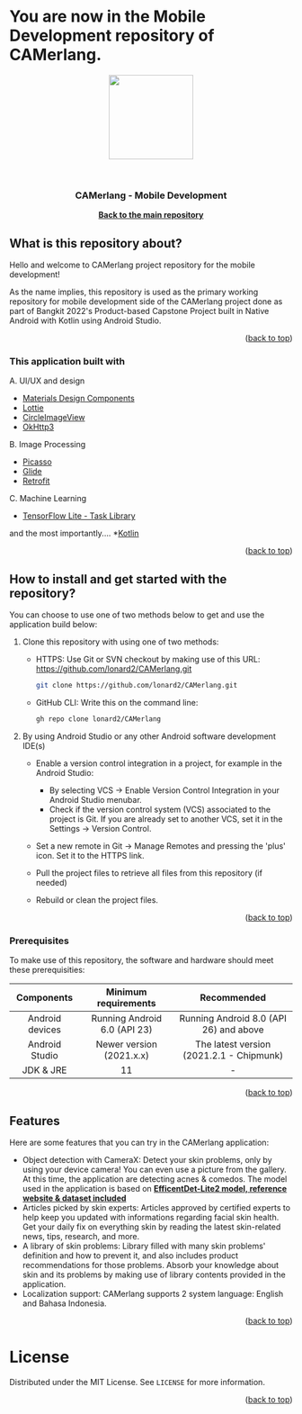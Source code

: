 # You are now in the Mobile Development repository of CAMerlang.

<p align="center"> <img src="https://user-images.githubusercontent.com/86178738/171544543-61170e4e-dc04-4369-98ab-2ccc89c63017.png" width="150" height="150" /> </p>

<br />
<div align="center">
<h3 align="center">CAMerlang - Mobile Development</h3>

  <p align="center">
    <a href="https://github.com/lonard2/CAMerlang"><strong>Back to the main repository</strong></a>
  </p>
</div>

## What is this repository about?

Hello and welcome to CAMerlang project repository for the mobile development! 

As the name implies, this repository is used as the primary working repository for mobile development side of the CAMerlang project done as part of Bangkit 2022's Product-based Capstone Project built in Native Android with Kotlin using Android Studio.

<p align="right">(<a href="#top">back to top</a>)</p>


### This application built with

A. UI/UX and design
* [Materials Design Components](https://github.com/material-components/material-components-android)
* [Lottie](https://github.com/airbnb/lottie-android)
* [CircleImageView](https://github.com/hdodenhof/CircleImageView)
* [OkHttp3](https://github.com/square/okhttp)

B. Image Processing
* [Picasso](https://github.com/square/picasso)
* [Glide](https://github.com/bumptech/glide)
* [Retrofit](https://github.com/square/retrofit)

C. Machine Learning
* [TensorFlow Lite - Task Library](https://www.tensorflow.org/lite/inference_with_metadata/task_library/overview)

and the most importantly.... *[Kotlin](https://github.com/JetBrains/kotlin)

<p align="right">(<a href="#top">back to top</a>)</p>


## How to install and get started with the repository?
You can choose to use one of two methods below to get and use the application build below:

1. Clone this repository with using one of two methods:
	- HTTPS: Use Git or SVN checkout by making use of this URL: https://github.com/lonard2/CAMerlang.git
	   ```sh
	   git clone https://github.com/lonard2/CAMerlang.git
	   ```
	- GitHub CLI: Write this on the command line: 
	   ```sh
	   gh repo clone lonard2/CAMerlang
	   ```

2. By using Android Studio or any other Android software development IDE(s)
	- Enable a version control integration in a project, for example in the Android Studio:
		- By selecting VCS -> Enable Version Control Integration in your Android Studio menubar.
		- Check if the version control system (VCS) associated to the project is Git. 
		If you are already set to another VCS, set it in the Settings -> Version Control.
		
	- Set a new remote in Git -> Manage Remotes and pressing the 'plus' icon. Set it to the HTTPS link.
	- Pull the project files to retrieve all files from this repository (if needed)
	- Rebuild or clean the project files.

<p align="right">(<a href="#top">back to top</a>)</p>

### Prerequisites

To make use of this repository, the software and hardware should meet these prerequisities:

| Components | Minimum requirements | Recommended
| :---: | :---: | :---: |
| Android devices | Running Android 6.0 (API 23) | Running Android 8.0 (API 26) and above |
| Android Studio | Newer version (2021.x.x) | The latest version (2021.2.1 - Chipmunk) |
| JDK & JRE | 11 | - |

<p align="right">(<a href="#top">back to top</a>)</p>

## Features

Here are some features that you can try in the CAMerlang application:

* Object detection with CameraX: Detect your skin problems, only by using your device camera! You can even use a picture from the gallery. At this time, the application are detecting acnes & comedos. The model used in the application is based on <a href="https://tfhub.dev/tensorflow/efficientdet/lite2/detection/1"><strong>EfficentDet-Lite2 model, reference website & dataset included</strong></a>
* Articles picked by skin experts: Articles approved by certified experts to help keep you updated with informations regarding facial skin health. Get your daily fix on everything skin by reading the latest skin-related news, tips, research, and more.
* A library of skin problems: Library filled with many skin problems' definition and how to prevent it, and also includes product recommendations for those problems. Absorb your knowledge about skin and its problems by making use of library contents provided in the application.
* Localization support: CAMerlang supports 2 system language: English and Bahasa Indonesia.

<p align="right">(<a href="#top">back to top</a>)</p>

# License
Distributed under the MIT License. See `LICENSE` for more information.
<p align="right">(<a href="#top">back to top</a>)</p>





